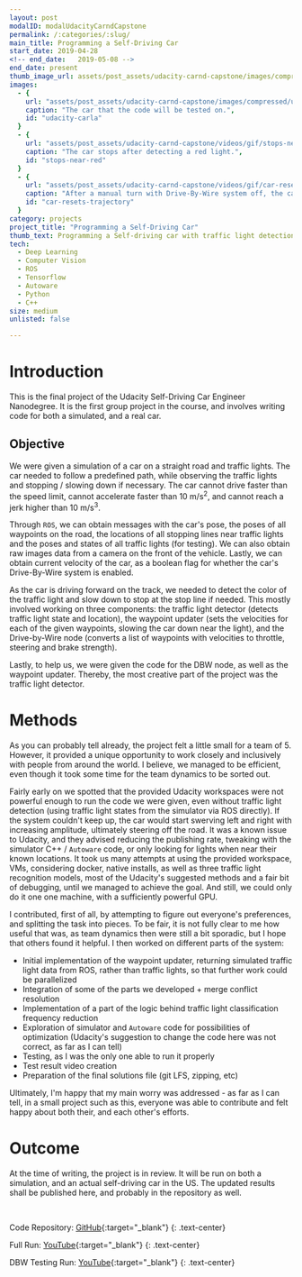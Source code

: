 ```yaml
---
layout: post
modalID: modalUdacityCarndCapstone
permalink: /:categories/:slug/
main_title: Programming a Self-Driving Car
start_date: 2019-04-28
<!-- end_date:   2019-05-08 -->
end_date: present
thumb_image_url: assets/post_assets/udacity-carnd-capstone/images/compressed/udacity-carla-cropped.png
images:
  - {
    url: "assets/post_assets/udacity-carnd-capstone/images/compressed/udacity-carla-cropped.png",
    caption: "The car that the code will be tested on.",
    id: "udacity-carla"
  }
  - {
    url: "assets/post_assets/udacity-carnd-capstone/videos/gif/stops-near-red.gif",
    caption: "The car stops after detecting a red light.",
    id: "stops-near-red"
  }
  - {
    url: "assets/post_assets/udacity-carnd-capstone/videos/gif/car-resets-trajectory.gif",
    caption: "After a manual turn with Drive-By-Wire system off, the car resets to its initial trajectory.",
    id: "car-resets-trajectory"
  }
category: projects
project_title: "Programming a Self-Driving Car"
thumb_text: Programming a Self-driving car with traffic light detection
tech:
  - Deep Learning
  - Computer Vision
  - ROS
  - Tensorflow
  - Autoware
  - Python
  - C++
size: medium
unlisted: false

---
```


# Introduction
This is the final project of the Udacity Self-Driving Car Engineer Nanodegree. It is the first group project in the course, and involves writing code for both a simulated, and a real car.

## Objective
We were given a simulation of a car on a straight road and traffic lights. The car needed to follow a predefined path, while observing the traffic lights and stopping / slowing down if necessary. The car cannot drive faster than the speed limit, cannot accelerate faster than 10 m/s<sup>2</sup>, and cannot reach a jerk higher than 10 m/s<sup>3</sup>.

Through `ROS`, we can obtain messages with the car's pose, the poses of all waypoints on the road, the locations of all stopping lines near traffic lights and the poses and states of all traffic lights (for testing). We can also obtain raw images data from a camera on the front of the vehicle. Lastly, we can obtain current velocity of the car, as a boolean flag for whether the car's Drive-By-Wire system is enabled.

As the car is driving forward on the track, we needed to detect the color of the traffic light and slow down to stop at the stop line if needed. This mostly involved working on three components: the traffic light detector (detects traffic light state and location), the waypoint updater (sets the velocities for each of the given waypoints, slowing the car down near the light), and the Drive-by-Wire node (converts a list of waypoints with velocities to throttle, steering and brake strength).

Lastly, to help us, we were given the code for the DBW node, as well as the waypoint updater. Thereby, the most creative part of the project was the traffic light detector.

# Methods
As you can probably tell already, the project felt a little small for a team of 5. However, it provided a unique opportunity to work closely and inclusively with people from around the world. I believe, we managed to be efficient, even though it took some time for the team dynamics to be sorted out.

Fairly early on we spotted that the provided Udacity workspaces were not powerful enough to run the code we were given, even without traffic light detection (using traffic light states from the simulator via ROS directly). If the system couldn't keep up, the car would start swerving left and right with increasing amplitude, ultimately steering off the road. It was a known issue to Udacity, and they advised reducing the publishing rate, tweaking with the simulator C++ / `Autoware` code, or only looking for lights when near their known locations. It took us many attempts at using the provided workspace, VMs, considering docker, native installs, as well as three traffic light recognition models, most of the Udacity's suggested methods and a fair bit of debugging, until we managed to achieve the goal. And still, we could only do it one one machine, with a sufficiently powerful GPU.

I contributed, first of all, by attempting to figure out everyone's preferences, and splitting the task into pieces. To be fair, it is not fully clear to me how useful that was, as team dynamics then were still a bit sporadic, but I hope that others found it helpful. I then worked on different parts of the system:
* Initial implementation of the waypoint updater, returning simulated traffic light data from ROS, rather than traffic lights, so that further work could be parallelized
* Integration of some of the parts we developed + merge conflict resolution
* Implementation of a part of the logic behind traffic light classification frequency reduction
* Exploration of simulator and `Autoware` code for possibilities of optimization (Udacity's suggestion to change the code here was not correct, as far as I can tell)
* Testing, as I was the only one able to run it properly
* Test result video creation
* Preparation of the final solutions file (git LFS, zipping, etc)

Ultimately, I'm happy that my main worry was addressed - as far as I can tell, in a small project such as this, everyone was able to contribute and felt happy about both their, and each other's efforts.

# Outcome
At the time of writing, the project is in review. It will be run on both a simulation, and an actual self-driving car in the US. The updated results shall be published here, and probably in the repository as well.

<div class="post-content-markdown">

<br>

Code Repository: [GitHub](https://github.com/RichGit101/xPace_team/tree/tl_detection){:target="_blank"}
{: .text-center}

Full Run: [YouTube](https://www.youtube.com/watch?v=EZ2Q9PFU_iQ){:target="_blank"}
{: .text-center}

DBW Testing Run: [YouTube](https://www.youtube.com/watch?v=UgObFBJXs1o){:target="_blank"}
{: .text-center}

</div>
